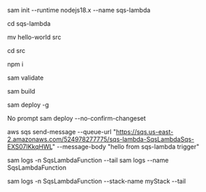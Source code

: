 sam init --runtime nodejs18.x --name sqs-lambda

cd sqs-lambda

mv hello-world src

cd src

npm i

sam validate

sam build

sam deploy -g

No prompt
sam deploy --no-confirm-changeset

aws sqs send-message --queue-url "https://sqs.us-east-2.amazonaws.com/524978277775/sqs-lambda-SqsLambdaSqs-EXS07lKkqHWL" --message-body "hello from sqs-lambda trigger"

sam logs -n SqsLambdaFunction --tail
sam logs --name SqsLambdaFunction

sam logs -n SqsLambdaFunction --stack-name myStack --tail
